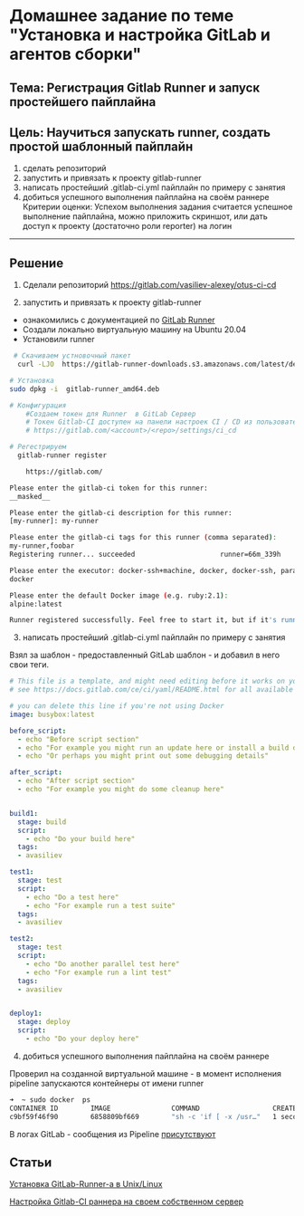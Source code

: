 # Домашнее задание  по теме "Установка и настройка GitLab и агентов сборки"

## Тема: Регистрация Gitlab Runner и запуск простейшего пайплайна

## Цель: Научиться запускать runner, создать простой шаблонный пайплайн

1) сделать репозиторий
2) запустить и привязать к проекту gitlab-runner
3) написать простейший .gitlab-ci.yml пайплайн по примеру с занятия
4) добиться успешного выполнения пайплайна на своём раннере
Критерии оценки: Успехом выполнения задания считается успешное выполнение пайплайна, можно приложить скриншот, или дать доступ к проекту (достаточно роли reporter) на логин 

---


## Решение

1. Сделали репозиторий
https://gitlab.com/vasiliev-alexey/otus-ci-cd

2. запустить и привязать к проекту gitlab-runner

* ознакомились с документацией по [GitLab Runner](https://docs.gitlab.com/runner/install/)
* Создали локально виртуальную машину на Ubuntu 20.04
* Установили runner
~~~ sh
 # Скачиваем устновочный пакет
  curl -LJO  https://gitlab-runner-downloads.s3.amazonaws.com/latest/deb/gitlab-runner_amd64.deb

# Установка 
sudo dpkg -i  gitlab-runner_amd64.deb

# Конфигурация
    #Создаем токен для Runner  в GitLab Сервер
    # Токен Gitlab-CI доступен на панели настроек CI / CD из пользовательского интерфейса:
    # https://gitlab.com/<account>/<repo>/settings/ci_cd

# Регестрируем
  gitlab-runner register

    https://gitlab.com/

Please enter the gitlab-ci token for this runner:
__masked__

Please enter the gitlab-ci description for this runner:
[my-runner]: my-runner

Please enter the gitlab-ci tags for this runner (comma separated):
my-runner,foobar
Registering runner... succeeded                     runner=66m_339h

Please enter the executor: docker-ssh+machine, docker, docker-ssh, parallels, shell, ssh, virtualbox, docker+machine, kubernetes:
docker

Please enter the default Docker image (e.g. ruby:2.1):
alpine:latest

Runner registered successfully. Feel free to start it, but if it's running already the config should be automatically reloaded! 

~~~

3. написать простейший .gitlab-ci.yml пайплайн по примеру с занятия

Взял за шаблон - предоставленный GitLab  шаблон - и добавил в него свои теги.

~~~ yaml
# This file is a template, and might need editing before it works on your project.
# see https://docs.gitlab.com/ce/ci/yaml/README.html for all available options

# you can delete this line if you're not using Docker
image: busybox:latest

before_script:
  - echo "Before script section"
  - echo "For example you might run an update here or install a build dependency"
  - echo "Or perhaps you might print out some debugging details"

after_script:
  - echo "After script section"
  - echo "For example you might do some cleanup here"


build1:
  stage: build
  script:
    - echo "Do your build here"
  tags:
  - avasiliev

test1:
  stage: test
  script:
    - echo "Do a test here"
    - echo "For example run a test suite"
  tags:
  - avasiliev

test2:
  stage: test
  script:
    - echo "Do another parallel test here"
    - echo "For example run a lint test"
  tags:
  - avasiliev


deploy1:
  stage: deploy
  script:
    - echo "Do your deploy here"

~~~

4. добиться успешного выполнения пайплайна на своём раннере

Проверил на созданной виртуальной машине  - в момент исполнения pipeline запускаются контейнеры от имени runner

~~~ sh
➜  ~ sudo docker  ps
CONTAINER ID        IMAGE               COMMAND                  CREATED             STATUS                  PORTS               NAMES
c9bf59f46f90        6858809bf669        "sh -c 'if [ -x /usr…"   1 second ago        Up Less than a second                       runner-2-bjxdnw-project-21056958-concurrent-0-4f871171ce1a5744-build-2
~~~

В логах GitLab - сообщения из Pipeline [присутствуют](https://gitlab.com/vasiliev-alexey/otus-ci-cd/-/jobs/746840638)



## Статьи
[Установка GitLab-Runner-а в Unix/Linux](https://linux-notes.org/ustanovka-gitlab-runner-a-v-unix-linux/)

[Настройка Gitlab-CI раннера на своем собственном сервер](http://itisgood.ru/2020/04/13/nastrojka-gitlab-ci-rannera-na-svoem-sobstvennom-server/)

